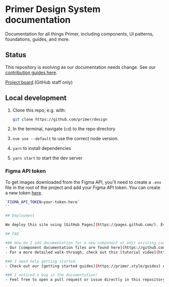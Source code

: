# Primer Design System documentation

Documentation for all things Primer, including components, UI patterns, foundations, guides, and more.

## Status

This repository is evolving as our documentation needs change. See our [contribution guides here](https://primer.style/guides/contribute/documentation).

[Project board](https://github.com/orgs/github/projects/4503/views/16) (GitHub staff only)

## Local development

1. Clone this repo, e.g. with:

   ```sh
   git clone https://github.com/primer/design
   ```

2. In the terminal, navigate (`cd`) to the repo directory
3. `nvm use --default` to use the correct node version.
4. `yarn` to install dependencies
5. `yarn start` to start the dev server

### Figma API token

To get images downloaded from the Figma API, you'll need to create a `.env` file in the root of the project and add your Figma API token. You can create a new token [here](https://www.figma.com/developers/api#access-tokens).

```sh
`FIGMA_API_TOKEN=your-token-here`
``

## Deployment

We deploy this site using [GitHub Pages](https://pages.github.com/). Every push to a branch other than `main` will deploy to a URL unique to the preview environment. Merges to `main` will automatically deploy the site to `https://primer.style/`.

## FAQ

### How do I add documentation for a new component or edit existing component documentation?
- Our [component documentation files are found here](https://github.com/primer/design/tree/main/content/components), and guidelines for adding content can be found under the [Documenting components](https://primer.style/guides/contribute/documentation#documenting-components) section of the [Contributing guidelines]((https://primer.style/guides/contribute/documentation)).
- For a more detailed walk-through, check out this [tutorial video](https://www.loom.com/share/ac56f610076f41878d0351b4a1c44a6b?sid=1bd5a46d-a7ea-4e0d-bb08-ed9e8c8bfe12).

### I need help getting started.
- Check out our [getting started guides](https://primer.style/guides) or ping us in [Slack](https://github.slack.com/archives/CSGAVNZ19) (GitHub staff only)

### I noticed a bug in the documentation!
- Feel free to open a pull request or issue directly in this repository, or ping us in [Slack](https://github.slack.com/archives/CSGAVNZ19) (GitHub staff only)
